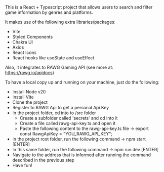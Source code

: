 This is a React + Typescript project that allows users to search and filter game information by genres and platforms.

It makes use of the following extra libraries/packages:
- Vite
- Styled Components
- Chakra UI
- Axios
- React Icons
- React hooks like useState and useEffect

Also, it integrates to RAWG Gaming API (see more at: https://rawg.io/apidocs)

To have a local copy up and running on your machine, just do the following:
- Install Node v20
- Install Vite
- Clone the project
- Register to RAWG Api to get a personal Api Key
- In the project folder, cd into to /src folder
    - Create a subfolder called 'secrets' and cd into it
    - Create a file called rawg-api-key.ts and open it
    - Paste the following content to the rawg-api-key.ts file -> export const RawgApiKey = "YOU_RAWG_API_KEY";
- In the project root folder, run the following command -> npm start [ENTER]
- In this same folder, run the following command -> npm run dev [ENTER]
- Navigate to the address that is informed after running the command described in the previous step
- Have fun!

